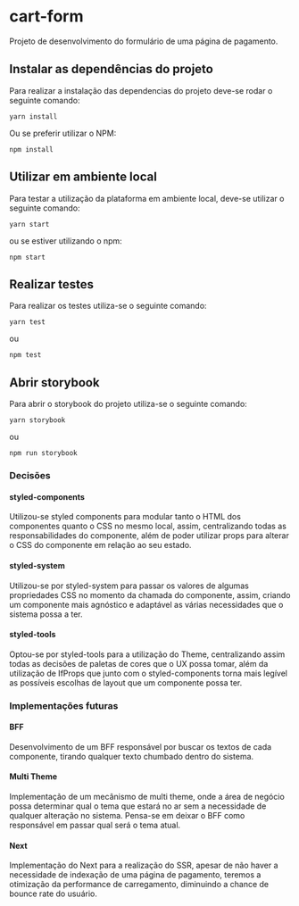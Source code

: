 # cart-form

Projeto de desenvolvimento do formulário de uma página de pagamento.

## Instalar as dependências do projeto 

Para realizar a instalação das dependencias do projeto deve-se rodar o seguinte comando:

`yarn install`

Ou se preferir utilizar o NPM:

`npm install`

## Utilizar em ambiente local

Para testar a utilização da plataforma em ambiente local, deve-se utilizar o seguinte comando:

`yarn start`

ou se estiver utilizando o npm:

`npm start`


## Realizar testes

Para realizar os testes utiliza-se o seguinte comando:

`yarn test`

ou 

`npm test`

## Abrir storybook

Para abrir o storybook do projeto utiliza-se o seguinte comando:

`yarn storybook`

ou

`npm run storybook`

### Decisões

#### styled-components

Utilizou-se styled components para modular tanto o HTML dos componentes quanto o CSS no mesmo local, assim, centralizando todas as responsabilidades do componente, além de poder utilizar props para alterar o CSS do componente em relação ao seu estado.

#### styled-system

Utilizou-se por styled-system para passar os valores de algumas propriedades CSS no momento da chamada do componente, assim, criando um componente mais agnóstico e adaptável as várias necessidades que o sistema possa a ter.

#### styled-tools

Optou-se por styled-tools para a utilização do Theme, centralizando assim todas as decisões de paletas de cores que o UX possa tomar, além da utilização de IfProps que junto com o styled-components torna mais legível as possíveis escolhas de layout que um componente possa ter.

### Implementações futuras

#### BFF

Desenvolvimento de um BFF responsável por buscar os textos de cada componente, tirando qualquer texto chumbado dentro do sistema.

#### Multi Theme

Implementação de um mecânismo de multi theme, onde a área de negócio possa determinar qual o tema que estará no ar sem a necessidade de qualquer alteração no sistema. Pensa-se em deixar o BFF como responsável em passar qual será o tema atual.

#### Next

Implementação do Next para a realização do SSR, apesar de não haver a necessidade de indexação de uma página de pagamento, teremos a otimização da performance de carregamento, diminuindo a chance de bounce rate do usuário.